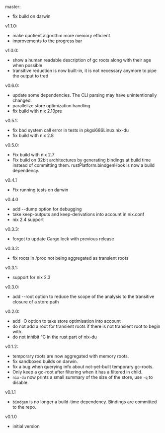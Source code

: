 master:
* fix build on darwin

v1.1.0:

* make quotient algorithm more memory efficient
* improvements to the progress bar

v1.0.0:

* show a human readable description of gc roots along with their age when possible
* transitive reduction is now built-in, it is not necessary anymore to pipe the
  output to tred

v0.6.0:

* update some dependencies. The CLI parsing may have unintentionally changed.
* parallelize store optimization handling
* fix build with nix 2.10pre

v0.5.1:

* fix bad system call error in tests in pkgsi686Linux.nix-du
* fix build with nix 2.8

v0.5.0:

* Fix build with nix 2.7
* Fix build on 32bit architectures by generating bindings at build time instead
  of committing them. rustPlatform.bindgenHook is now a build dependency.

v0.4.1

* Fix running tests on darwin

v0.4.0

* add --dump option for debugging
* take keep-outputs and keep-derivations into account in nix.conf
* nix 2.4 support

v0.3.3:

* forgot to update Cargo.lock with previous release

v0.3.2:

* fix roots in /proc not being aggregated as transient roots

v0.3.1:

* support for nix 2.3

v0.3.0:

* add --root option to reduce the scope of the analysis to the transitive closure of a store path

v0.2.0:

* add -O option to take store optimisation into account
* do not add a root for transient roots if there is not transient root to begin with.
* do not inhibit ^C in the rust part of nix-du

v0.1.2:

* temporary roots are now aggregated with memory roots.
* fix sandboxed builds on darwin.
* fix a bug when querying info about not-yet-built temporary gc-roots.
* Only keep a gc-root after filtering when it has a filtered in child.
* `nix-du` now prints a small summary of the size of the store, use `-q` to disable.

v0.1.1

* `bindgen` is no longer a build-time dependency. Bindings are committed to the repo.

v0.1.0

* initial version

